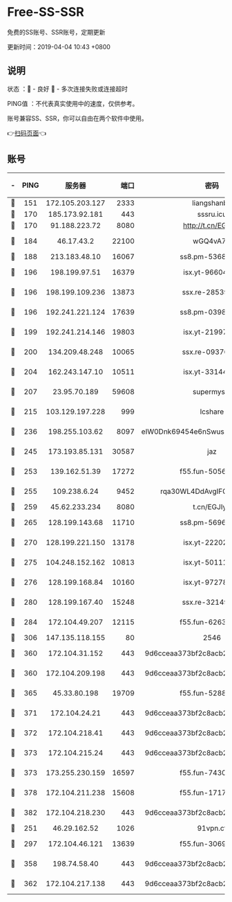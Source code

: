 # Free-SS-SSR

免费的SS账号、SSR账号，定期更新

更新时间：2019-04-04 10:43 +0800

## 说明

状态     ：🙂 - 良好 🙁 - 多次连接失败或连接超时

PING值   ：不代表真实使用中的速度，仅供参考。

账号兼容SS、SSR，你可以自由在两个软件中使用。

👉[扫码页面](https://liesauer.github.io/Free-SS-SSR/)👈

## 账号

|-|PING|服务器|端口|密码|加密方式|区域|
|:----:|:----:|:-----:|-----:|:----:|:----:|:----:|
|🙂|151|172.105.203.127|2333|liangshanbo|chacha20|JP|
|🙂|170|185.173.92.181|443|sssru.icu|rc4-md5|RU|
|🙂|170|91.188.223.72|8080|http://t.cn/EGJIyrl|rc4-md5|RU|
|🙂|184|46.17.43.2|22100|wGQ4vA7D|aes-256-gcm|RU|
|🙂|188|213.183.48.10|16067|ss8.pm-53686627|rc4-md5|RU|
|🙂|196|198.199.97.51|16379|isx.yt-96604869|aes-256-cfb|US|
|🙂|196|198.199.109.236|13873|ssx.re-28539881|aes-256-cfb|US|
|🙂|196|192.241.221.124|17639|ss8.pm-03987287|aes-256-cfb|US|
|🙂|199|192.241.214.146|19803|isx.yt-21997404|aes-256-cfb|US|
|🙂|200|134.209.48.248|10065|ssx.re-09376526|aes-256-cfb|US|
|🙂|204|162.243.147.10|10511|isx.yt-33144325|aes-256-cfb|US|
|🙂|207|23.95.70.189|59608|supermyssr|chacha20-ietf|US|
|🙂|215|103.129.197.228|999|lcshare|aes-256-cfb|US|
|🙂|236|198.255.103.62|8097|eIW0Dnk69454e6nSwuspv9DmS201tQ0D|aes-256-cfb|US|
|🙂|245|173.193.85.131|30587|jaz|aes-256-cfb|US|
|🙂|253|139.162.51.39|17272|f55.fun-50565009|aes-256-cfb|SG|
|🙂|255|109.238.6.24|9452|rqa30WL4DdAvgIFG6Fs3znzTa|aes-256-cfb|FR|
|🙂|259|45.62.233.234|8080|t.cn/EGJIyrl|rc4-md5|CA|
|🙂|265|128.199.143.68|11710|ss8.pm-56960881|aes-256-cfb|SG|
|🙂|270|128.199.221.150|13178|isx.yt-22202502|aes-256-cfb|SG|
|🙂|275|104.248.152.162|10813|isx.yt-50111691|aes-256-cfb|SG|
|🙂|276|128.199.168.84|10160|isx.yt-97278125|aes-256-cfb|SG|
|🙂|280|128.199.167.40|15248|ssx.re-32149746|aes-256-cfb|SG|
|🙂|284|172.104.49.207|12115|f55.fun-62631366|aes-256-cfb|SG|
|🙂|306|147.135.118.155|80|2546|chacha20|US|
|🙂|360|172.104.31.152|443|9d6cceaa373bf2c8acb22e60b6a58be6|aes-256-cfb|US|
|🙂|360|172.104.209.198|443|9d6cceaa373bf2c8acb22e60b6a58be6|aes-256-cfb|US|
|🙂|365|45.33.80.198|19709|f55.fun-52889457|aes-256-cfb|US|
|🙂|371|172.104.24.21|443|9d6cceaa373bf2c8acb22e60b6a58be6|aes-256-cfb|US|
|🙂|372|172.104.218.41|443|9d6cceaa373bf2c8acb22e60b6a58be6|aes-256-cfb|US|
|🙂|373|172.104.215.24|443|9d6cceaa373bf2c8acb22e60b6a58be6|aes-256-cfb|US|
|🙂|373|173.255.230.159|16597|f55.fun-74305924|aes-256-cfb|US|
|🙂|378|172.104.211.238|15608|f55.fun-17178524|aes-256-cfb|US|
|🙂|382|172.104.218.230|443|9d6cceaa373bf2c8acb22e60b6a58be6|aes-256-cfb|US|
|🙂|251|46.29.162.52|1026|91vpn.cf|rc4-md5|RU|
|🙂|297|172.104.46.121|13639|f55.fun-30697480|aes-256-cfb|SG|
|🙁|358|198.74.58.40|443|9d6cceaa373bf2c8acb22e60b6a58be6|aes-256-cfb|US|
|🙁|362|172.104.217.138|443|9d6cceaa373bf2c8acb22e60b6a58be6|aes-256-cfb|US|
